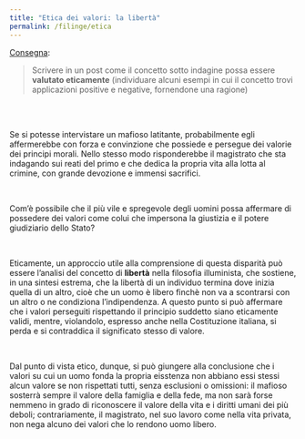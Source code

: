 ```yaml
---
title: "Etica dei valori: la libertà"
permalink: /filinge/etica
---
```

[Consegna](https://filinge.blogspot.com/2020/05/step-21-letica.html):

> Scrivere in un post come il concetto sotto indagine possa essere **valutato eticamente** (individuare alcuni esempi in cui il concetto trovi applicazioni positive e negative, fornendone una ragione)

<br />
<br />

Se si potesse intervistare un mafioso latitante, probabilmente egli affermerebbe con forza e convinzione che possiede e persegue dei valorie dei principi morali. Nello stesso modo risponderebbe il magistrato che sta indagando sui reati del primo e che dedica la propria vita alla lotta al crimine, con grande devozione e immensi sacrifici.

<br />

Com’è possibile che il più vile e spregevole degli uomini possa affermare di possedere dei valori come colui che impersona la giustizia e il potere giudiziario dello Stato?

<br />

Eticamente, un approccio utile alla comprensione di questa disparità può essere l’analisi del concetto di **libertà** nella filosofia illuminista, che sostiene, in una sintesi estrema, che la libertà di un individuo termina dove inizia quella di un altro, cioè che un uomo è libero finchè non va a scontrarsi con un altro o ne condiziona l’indipendenza. A questo punto si può affermare che i valori perseguiti rispettando il principio suddetto siano eticamente validi, mentre, violandolo, espresso anche nella Costituzione italiana, si perda e si contraddica il significato stesso di valore.

<br />

Dal punto di vista etico, dunque, si può giungere alla conclusione che i valori su cui un uomo fonda la propria eisstenza non abbiano essi stessi alcun valore se non rispettati tutti, senza esclusioni o omissioni: il mafioso sosterrà sempre il valore della famiglia e della fede, ma non sarà forse nemmeno in grado di riconoscere il valore della vita e i diritti umani dei più deboli; contrariamente, il magistrato, nel suo lavoro come nella vita privata, non nega alcuno dei valori che lo rendono uomo libero.
